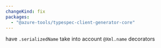 ```yaml
---
changeKind: fix
packages:
  - "@azure-tools/typespec-client-generator-core"
---
```


have `.serializedName` take into account `@Xml.name` decorators